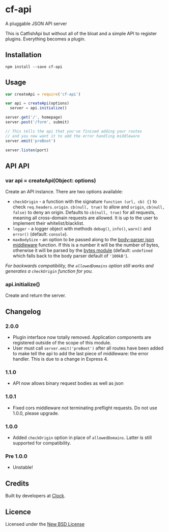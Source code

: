 # cf-api

A pluggable JSON API server

This is CatfishApi but without all of the bloat and a simple API to register plugins.
Everything becomes a plugin.

## Installation

    npm install --save cf-api

## Usage

```js
var createApi = require('cf-api')

var api = createApi(options)
  server = api.initialize()

server.get('/', homepage)
server.post('/form', submit)

// This tells the api that you've finised adding your routes
// and you now want it to add the error handling middleware
server.emit('preBoot')

server.listen(port)
```

## API API

### var api = createApi(Object: options)

Create an API instance. There are two options available:

- `checkOrigin` - a function with the signature `function (url, cb) {}` to check `req.headers.origin`. `cb(null, true)` to allow and `origin`, `cb(null, false)` to deny an origin. Defaults to `cb(null, true)` for all requests, meaning all cross-domain requests are allowed. It is up to the user to implement their whitelist/blacklist.
- `logger` - a logger object with methods `debug()`, `info()`, `warn()` and `error()` (default: `console`).
- `maxBodySize` - an option to be passed along to the [body-parser json middleware](https://github.com/expressjs/body-parser#limit) function. If this is a number it will be the number of bytes, otherwise it will be parsed by the [bytes module](https://github.com/visionmedia/bytes.js) (default: `undefined` which falls back to the body parser default of `'100kB'`).

*For backwards compatibility, the `allowedDomains` option still works and generates a `checkOrigin` function for you.*

### api.initialize()

Create and return the server.

## Changelog

### 2.0.0
- Plugin interface now totally removed. Application components are registered outside of the scope of this module.
- User must call `server.emit('preBoot')` after all routes have been added to make tell the api to add the last piece of middleware: the error handler. This is due to a change in Express 4.

### 1.1.0
- API now allows binary request bodies as well as json

### 1.0.1
- Fixed cors middleware not terminating preflight requests. Do not use 1.0.0, please upgrade.

### 1.0.0
- Added `checkOrigin` option in place of `allowedDomains`. Latter is still supported for compatibility.

### Pre 1.0.0
- Unstable!

## Credits
Built by developers at [Clock](http://clock.co.uk).

## Licence
Licensed under the [New BSD License](http://opensource.org/licenses/bsd-license.php)
